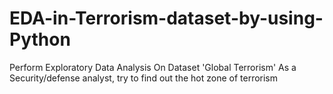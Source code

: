 # EDA-in-Terrorism-dataset-by-using-Python
Perform Exploratory Data Analysis On Dataset 'Global Terrorism' As a Security/defense analyst, try to find out the hot zone of terrorism
